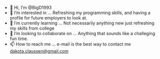 - 👋 Hi, I’m @BigD1993
- 👀 I’m interested in ... Refreshing my programming skills, and having a profile for future employers to look at.
- 🌱 I’m currently learning ... Not necessarily anything new just refreshing my skills from college 
- 💞️ I’m looking to collaborate on ... Anything that sounds like a challeging fun time.
- 📫 How to reach me ... e-mail is the best way to contact me dakota.claussen@gmail.com

<!---
BigD1993/BigD1993 is a ✨ special ✨ repository because its `README.md` (this file) appears on your GitHub profile.
You can click the Preview link to take a look at your changes.
--->
